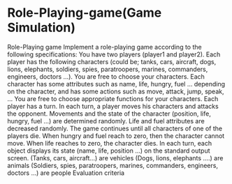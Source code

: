 # Role-Playing-game(Game Simulation)
 Role-Playing game Implement a role-playing game according to the following specifications:   You have two players (player1 and player2). Each player has the following characters (could be; tanks, cars, aircraft, dogs, lions, elephants, soldiers, spies, paratroopers, marines, commanders, engineers, doctors …). You are free to choose your characters. Each character has some attributes such as name, life, hungry, fuel … depending on the character, and has some actions such as move, attack, jump, speak, … You are free to choose appropriate functions for your characters. Each player has a turn. In each turn, a player moves his characters and attacks the opponent. Movements and the state of the character (position, life, hungry, fuel …) are determined randomly. Life and fuel attributes are decreased randomly. The game continues until all characters of one of the players die. When hungry and fuel reach to zero, then the character cannot move. When life reaches to zero, the character dies. In each turn, each object displays its state (name, life, position …) on the standard output screen. (Tanks, cars, aircraft…) are vehicles (Dogs, lions, elephants ….) are animals (Soldiers, spies, paratroopers, marines, commanders, engineers, doctors …) are people Evaluation criteria
